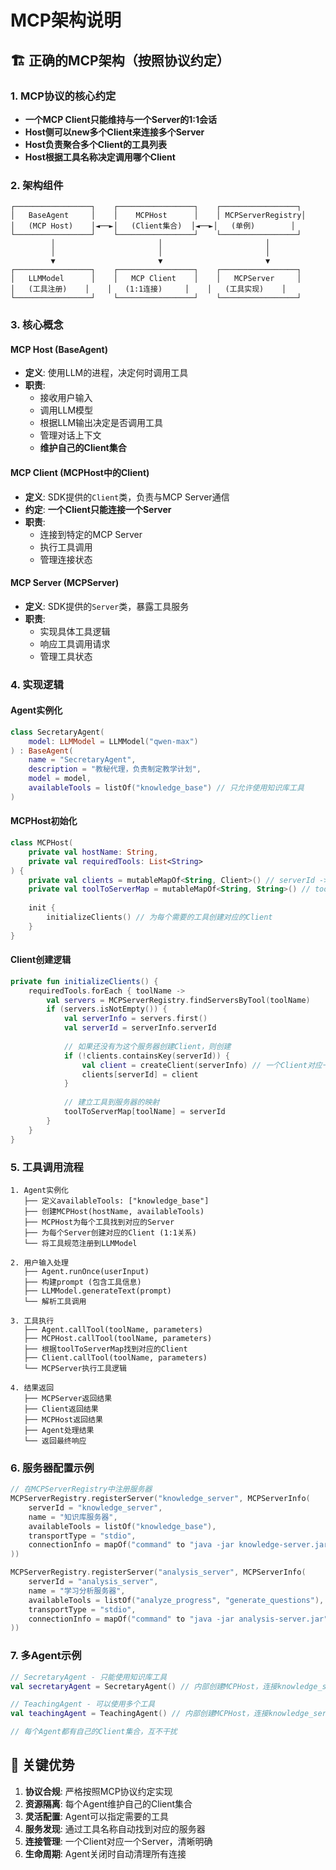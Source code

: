 # MCP架构说明

## 🏗️ **正确的MCP架构（按照协议约定）**

### 1. **MCP协议的核心约定**

- **一个MCP Client只能维持与一个Server的1:1会话**
- **Host侧可以new多个Client来连接多个Server**
- **Host负责聚合多个Client的工具列表**
- **Host根据工具名称决定调用哪个Client**

### 2. **架构组件**

```
┌─────────────────┐    ┌─────────────────┐    ┌─────────────────┐
│   BaseAgent     │    │    MCPHost      │    │ MCPServerRegistry│
│   (MCP Host)    │◄──►│   (Client集合)  │◄──►│   (单例)        │
└─────────────────┘    └─────────────────┘    └─────────────────┘
         │                       │                       │
         │                       │                       │
         ▼                       ▼                       ▼
┌─────────────────┐    ┌─────────────────┐    ┌─────────────────┐
│   LLMModel      │    │   MCP Client    │    │   MCPServer     │
│   (工具注册)    │    │   (1:1连接)     │    │   (工具实现)    │
└─────────────────┘    └─────────────────┘    └─────────────────┘
```

### 3. **核心概念**

#### **MCP Host (BaseAgent)**
- **定义**: 使用LLM的进程，决定何时调用工具
- **职责**: 
  - 接收用户输入
  - 调用LLM模型
  - 根据LLM输出决定是否调用工具
  - 管理对话上下文
  - **维护自己的Client集合**

#### **MCP Client (MCPHost中的Client)**
- **定义**: SDK提供的`Client`类，负责与MCP Server通信
- **约定**: **一个Client只能连接一个Server**
- **职责**:
  - 连接到特定的MCP Server
  - 执行工具调用
  - 管理连接状态

#### **MCP Server (MCPServer)**
- **定义**: SDK提供的`Server`类，暴露工具服务
- **职责**:
  - 实现具体工具逻辑
  - 响应工具调用请求
  - 管理工具状态

### 4. **实现逻辑**

#### **Agent实例化**
```kotlin
class SecretaryAgent(
    model: LLMModel = LLMModel("qwen-max")
) : BaseAgent(
    name = "SecretaryAgent",
    description = "教秘代理，负责制定教学计划",
    model = model,
    availableTools = listOf("knowledge_base") // 只允许使用知识库工具
)
```

#### **MCPHost初始化**
```kotlin
class MCPHost(
    private val hostName: String,
    private val requiredTools: List<String>
) {
    private val clients = mutableMapOf<String, Client>() // serverId -> Client
    private val toolToServerMap = mutableMapOf<String, String>() // toolName -> serverId
    
    init {
        initializeClients() // 为每个需要的工具创建对应的Client
    }
}
```

#### **Client创建逻辑**
```kotlin
private fun initializeClients() {
    requiredTools.forEach { toolName ->
        val servers = MCPServerRegistry.findServersByTool(toolName)
        if (servers.isNotEmpty()) {
            val serverInfo = servers.first()
            val serverId = serverInfo.serverId
            
            // 如果还没有为这个服务器创建Client，则创建
            if (!clients.containsKey(serverId)) {
                val client = createClient(serverInfo) // 一个Client对应一个Server
                clients[serverId] = client
            }
            
            // 建立工具到服务器的映射
            toolToServerMap[toolName] = serverId
        }
    }
}
```

### 5. **工具调用流程**

```
1. Agent实例化
   ├── 定义availableTools: ["knowledge_base"]
   ├── 创建MCPHost(hostName, availableTools)
   ├── MCPHost为每个工具找到对应的Server
   ├── 为每个Server创建对应的Client (1:1关系)
   └── 将工具规范注册到LLMModel

2. 用户输入处理
   ├── Agent.runOnce(userInput)
   ├── 构建prompt (包含工具信息)
   ├── LLMModel.generateText(prompt)
   └── 解析工具调用

3. 工具执行
   ├── Agent.callTool(toolName, parameters)
   ├── MCPHost.callTool(toolName, parameters)
   ├── 根据toolToServerMap找到对应的Client
   ├── Client.callTool(toolName, parameters)
   └── MCPServer执行工具逻辑

4. 结果返回
   ├── MCPServer返回结果
   ├── Client返回结果
   ├── MCPHost返回结果
   ├── Agent处理结果
   └── 返回最终响应
```

### 6. **服务器配置示例**

```kotlin
// 在MCPServerRegistry中注册服务器
MCPServerRegistry.registerServer("knowledge_server", MCPServerInfo(
    serverId = "knowledge_server",
    name = "知识库服务器",
    availableTools = listOf("knowledge_base"),
    transportType = "stdio",
    connectionInfo = mapOf("command" to "java -jar knowledge-server.jar")
))

MCPServerRegistry.registerServer("analysis_server", MCPServerInfo(
    serverId = "analysis_server",
    name = "学习分析服务器", 
    availableTools = listOf("analyze_progress", "generate_questions"),
    transportType = "stdio",
    connectionInfo = mapOf("command" to "java -jar analysis-server.jar")
))
```

### 7. **多Agent示例**

```kotlin
// SecretaryAgent - 只能使用知识库工具
val secretaryAgent = SecretaryAgent() // 内部创建MCPHost，连接knowledge_server

// TeachingAgent - 可以使用多个工具
val teachingAgent = TeachingAgent() // 内部创建MCPHost，连接knowledge_server和analysis_server

// 每个Agent都有自己的Client集合，互不干扰
```

## 🎯 **关键优势**

1. **协议合规**: 严格按照MCP协议约定实现
2. **资源隔离**: 每个Agent维护自己的Client集合
3. **灵活配置**: Agent可以指定需要的工具
4. **服务发现**: 通过工具名称自动找到对应的服务器
5. **连接管理**: 一个Client对应一个Server，清晰明确
6. **生命周期**: Agent关闭时自动清理所有连接
